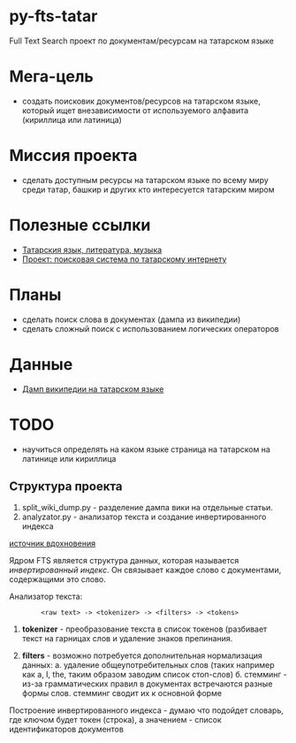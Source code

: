 # py-fts-tatar
Full Text Search проект по документам/ресурсам на татарском языке


# Мега-цель
* создать поисковик документов/ресурсов на татарском языке, который ищет внезависимости от используемого алфавита (кириллица или латиница)

# Миссия проекта
* сделать доступным ресурсы на татарском языке по всему миру среди татар, башкир и других кто интересуется татарским миром


# Полезные ссылки
* [Татарския язык, литература, музыка](http://www.kaefik.ru/2018/06/04/tatar/)
* [Проект: поисковая система по татарскому интернету](http://www.kaefik.ru/2018/06/14/search-for-tatar/)


# Планы
* сделать поиск слова в документах (дампа из википедии)
* сделать сложный поиск с использованием логических операторов

# Данные
* [Дамп википедии на татарском языке](https://dumps.wikimedia.org/ttwiki/)

# TODO
* научиться определять на каком языке страница на татарском на латинице или кириллица


## Структура проекта
1. split_wiki_dump.py  - разделение дампа вики на отдельные статьи.
2. analyzator.py - анализатор текста и создание инвертированного индекса 

[источник вдохновения](https://habr.com/ru/post/519024/)

Ядром FTS является структура данных, которая называется *инвертированный индекс*.
Он связывает каждое слово с документами, содержащими это слово.

Анализатор текста:

            <raw text> -> <tokenizer> -> <filters> -> <tokens>

1. **tokenizer**  - преобразование текста в список токенов (разбивает текст на гарницах слов и удаление знаков препинания.

2. **filters**    - возможно потребуется дополнительная нормализация данных:
    а. удаление общеупотребительных слов (таких например как a, I, the, таким образом заводим список стоп-слов)
    б. стемминг - из-за грамматических правил в документах встречаются разные формы слов. стемминг сводит их к основной форме

Построение инвертированного индекса - думаю что подойдет словарь, где ключом будет токен (строка),
а значением - список идентификаторов документов